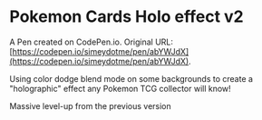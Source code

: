 # Pokemon Cards Holo effect v2

A Pen created on CodePen.io. Original URL: [https://codepen.io/simeydotme/pen/abYWJdX](https://codepen.io/simeydotme/pen/abYWJdX).

Using color dodge blend mode on some backgrounds to create a "holographic" effect any Pokemon TCG collector will know!

Massive level-up from the previous version